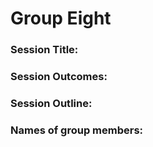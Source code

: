  # Group Eight

### Session Title:

### Session Outcomes: 

### Session Outline:

### Names of group members:
